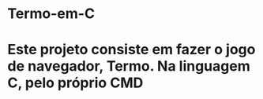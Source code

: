 # Termo-em-C
# Este projeto consiste em fazer o jogo de navegador, Termo. Na linguagem C, pelo próprio CMD
